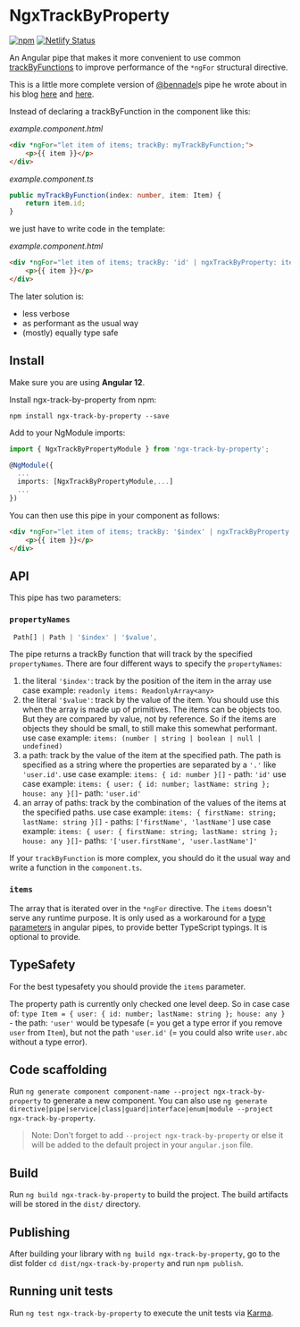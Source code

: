 # NgxTrackByProperty

[![npm](https://img.shields.io/npm/v/ngx-track-by-property/latest.svg)](https://www.npmjs.com/package/ngx-track-by-property) [![Netlify Status](https://api.netlify.com/api/v1/badges/11932620-4735-4ea2-ba4d-e544ae9cfeb6/deploy-status)](https://app.netlify.com/sites/ngx-utility-libraries-demo/deploys)

An Angular pipe that makes it more convenient to use common [trackByFunctions](https://angular.io/api/common/NgForOf#ngForTrackBy) to improve performance of the `*ngFor` structural directive.

This is a little more complete version of [@bennadel](https://github.com/bennadel)s pipe he wrote about in his blog [here](https://www.bennadel.com/blog/3579-using-pure-pipes-to-generate-ngfor-trackby-identity-functions-in-angular-7-2-7.htm) and [here](https://www.bennadel.com/blog/3580-using-pure-pipes-to-generate-ngfor-trackby-identity-functions-for-mixed-collections-in-angular-7-2-7.htm).

Instead of declaring a trackByFunction in the component like this:

_example.component.html_

```html
<div *ngFor="let item of items; trackBy: myTrackByFunction;">
    <p>{{ item }}</p>
</div>
```

_example.component.ts_

```ts
public myTrackByFunction(index: number, item: Item) {
    return item.id;
}
```

we just have to write code in the template:

_example.component.html_

```html
<div *ngFor="let item of items; trackBy: 'id' | ngxTrackByProperty: items;">
    <p>{{ item }}</p>
</div>
```

The later solution is:

-   less verbose
-   as performant as the usual way
-   (mostly) equally type safe

## Install

Make sure you are using **Angular 12**.

Install ngx-track-by-property from npm:

```
npm install ngx-track-by-property --save
```

Add to your NgModule imports:

```ts
import { NgxTrackByPropertyModule } from 'ngx-track-by-property';

@NgModule({
  ...
  imports: [NgxTrackByPropertyModule,...]
  ...
})
```

You can then use this pipe in your component as follows:

```html
<div *ngFor="let item of items; trackBy: '$index' | ngxTrackByProperty: items;">
    <p>{{ item }}</p>
</div>
```

## API

This pipe has two parameters:

### `propertyNames`

```ts
 Path[] | Path | '$index' | '$value',
```

The pipe returns a trackBy function that will track by the specified `propertyNames`.
There are four different ways to specify the `propertyNames`:

1. the literal `'$index'`: track by the position of the item in the array
   use case example: `readonly items: ReadonlyArray<any>`
2. the literal `'$value'`: track by the value of the item. You should use this when the array is made up of primitives. The items can be objects too. But they are compared by value, not by reference. So if the items are objects they should be small, to still make this somewhat performant.
   use case example: `items: (number | string | boolean | null | undefined)`
3. a path: track by the value of the item at the specified path. The path is specified as a string where the properties are separated by a `'.'` like `'user.id'`.
   use case example: `items: { id: number }[]` - path: `'id'`
   use case example: `items: { user: { id: number; lastName: string }; house: any }[]`- path: `'user.id'`
4. an array of paths: track by the combination of the values of the items at the specified paths.
   use case example: `items: { firstName: string; lastName: string }[]` - paths: `['firstName', 'lastName']`
   use case example: `items: { user: { firstName: string; lastName: string }; house: any }[]`- paths: `'['user.firstName', 'user.lastName']'`

If your `trackByFunction` is more complex, you should do it the usual way and write a function in the `component.ts`.

### `items`

The array that is iterated over in the `*ngFor` directive.
The `items` doesn't serve any runtime purpose. It is only used as a workaround for a [type parameters](https://www.typescriptlang.org/docs/handbook/2/generics.html) in angular pipes, to provide better TypeScript typings.
It is optional to provide.

## TypeSafety

For the best typesafety you should provide the `items` parameter.

The property path is currently only checked one level deep. So in case case of: `type Item = { user: { id: number; lastName: string }; house: any }` - the path: `'user'` would be typesafe (= you get a type error if you remove `user` from `Item`), but not the path `'user.id'` (= you could also write `user.abc` without a type error).

## Code scaffolding

Run `ng generate component component-name --project ngx-track-by-property` to generate a new component. You can also use `ng generate directive|pipe|service|class|guard|interface|enum|module --project ngx-track-by-property`.

> Note: Don't forget to add `--project ngx-track-by-property` or else it will be added to the default project in your `angular.json` file.

## Build

Run `ng build ngx-track-by-property` to build the project. The build artifacts will be stored in the `dist/` directory.

## Publishing

After building your library with `ng build ngx-track-by-property`, go to the dist folder `cd dist/ngx-track-by-property` and run `npm publish`.

## Running unit tests

Run `ng test ngx-track-by-property` to execute the unit tests via [Karma](https://karma-runner.github.io).
